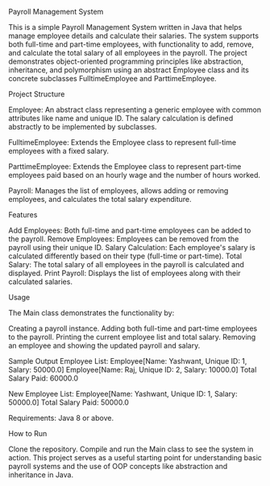 Payroll Management System

This is a simple Payroll Management System written in Java that helps manage employee details and calculate their salaries. The system supports both full-time and part-time employees, with functionality to add, remove, and calculate the total salary of all employees in the payroll. The project demonstrates object-oriented programming principles like abstraction, inheritance, and polymorphism using an abstract Employee class and its concrete subclasses FulltimeEmployee and ParttimeEmployee.

Project Structure

Employee: An abstract class representing a generic employee with common attributes like name and unique ID. The salary calculation is defined abstractly to be implemented by subclasses.

FulltimeEmployee: Extends the Employee class to represent full-time employees with a fixed salary.

ParttimeEmployee: Extends the Employee class to represent part-time employees paid based on an hourly wage and the number of hours worked.

Payroll: Manages the list of employees, allows adding or removing employees, and calculates the total salary expenditure.

Features

Add Employees: Both full-time and part-time employees can be added to the payroll.
Remove Employees: Employees can be removed from the payroll using their unique ID.
Salary Calculation: Each employee's salary is calculated differently based on their type (full-time or part-time).
Total Salary: The total salary of all employees in the payroll is calculated and displayed.
Print Payroll: Displays the list of employees along with their calculated salaries.

Usage

The Main class demonstrates the functionality by:

Creating a payroll instance.
Adding both full-time and part-time employees to the payroll.
Printing the current employee list and total salary.
Removing an employee and showing the updated payroll and salary.

Sample Output
Employee List: 
Employee[Name: Yashwant, Unique ID: 1, Salary: 50000.0] 
Employee[Name: Raj, Unique ID: 2, Salary: 10000.0] 
Total Salary Paid: 60000.0

New Employee List: 
Employee[Name: Yashwant, Unique ID: 1, Salary: 50000.0] 
Total Salary Paid: 50000.0

Requirements: Java 8 or above.

How to Run

Clone the repository.
Compile and run the Main class to see the system in action.
This project serves as a useful starting point for understanding basic payroll systems and the use of OOP concepts like abstraction and inheritance in Java.
